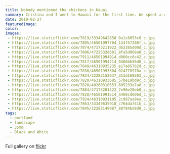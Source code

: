 ```yaml
---
title: Nobody mentioned the chickens in Kauai
summary: Cristina and I went to Hawaii for the first time. We spent a week in Kauai hiking, driving, and eating. It was great.
date: 2019-02-27
featuredImage:
color:
images:
 - https://live.staticflickr.com/7819/33349642858_0a1c8053c6_c.jpg
 - https://live.staticflickr.com/7895/46501997704_134f57208f_c.jpg
 - https://live.staticflickr.com/7874/47173211022_d63385d00d_c.jpg
 - https://live.staticflickr.com/7806/47225328601_8fa5d068a0_c.jpg
 - https://live.staticflickr.com/7911/46501994914_d060cc6c42_c.jpg
 - https://live.staticflickr.com/7817/46501994214_04604b56d0_c.jpg
 - https://live.staticflickr.com/7849/46310935235_e17a85782d_c.jpg
 - https://live.staticflickr.com/7838/46501993304_024778970a_c.jpg
 - https://live.staticflickr.com/7834/32283152637_313d168503_c.jpg
 - https://live.staticflickr.com/7820/46310933685_57be19bd9c_c.jpg
 - https://live.staticflickr.com/7820/40260310553_605233a7a8_c.jpg
 - https://live.staticflickr.com/7884/47173201422_7e96e20eb0_c.jpg
 - https://live.staticflickr.com/7828/46501991514_a408cd606d_c.jpg
 - https://live.staticflickr.com/7924/46310931105_2c987aa9ea_c.jpg
 - https://live.staticflickr.com/7863/33349635918_c764da741b_c.jpg
 - https://live.staticflickr.com/7845/32283149987_88f84bd8d9_c.jpg
tags:
  - portland
  - landscape
  - 35mm
  - Black and White
---
```


Full gallery on <a href="https://www.flickr.com/photos/knifefight/sets/72157676838518717" target="_blank">flickr</a>
